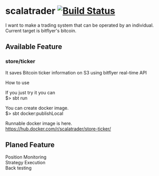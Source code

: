 # scalatrader [![Build Status](https://travis-ci.org/rysh/scalatrader.svg?branch=master)](https://travis-ci.org/rysh/scalatrader)
I want to make a trading system that can be operated by an individual.  
Current target is bitflyer's bitcoin.

## Available Feature 
### store/ticker
It saves Bitcoin ticker information on S3 using bitflyer real-time API  

How to use  

If you just try it you can  
$> sbt run

You can create docker image.  
$> sbt docker:publishLocal

Runnable docker image is here.  
https://hub.docker.com/r/scalatrader/store-ticker/

## Planed Feature  
Position Monitoring  
Strategy Execution  
Back testing  